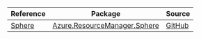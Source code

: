 | Reference | Package | Source |
|---|---|---|
|[Sphere](resourcemanager.sphere-readme.md)|[Azure.ResourceManager.Sphere](https://www.nuget.org/packages/Azure.ResourceManager.Sphere)|[GitHub](https://github.com/Azure/azure-sdk-for-net/blob/main/sdk/sphere/Azure.ResourceManager.Sphere)|
